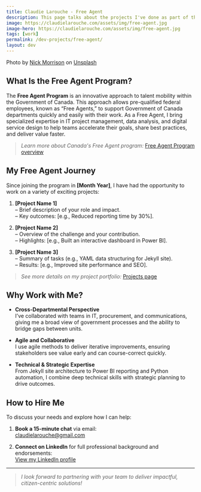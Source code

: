 ```yaml
---
title: Claudie Larouche - Free Agent
description: This page talks about the projects I've done as part of the Free Agent program (Government of Canada) and how to hire me
image: https://claudielarouche.com/assets/img/free-agent.jpg
image-hero: https://claudielarouche.com/assets/img/free-agent.jpg
tags: [work]
permalink: /dev-projects/free-agent/
layout: dev
---
```


Photo by <a href="https://unsplash.com/@nickmorrison?utm_content=creditCopyText&utm_medium=referral&utm_source=unsplash">Nick Morrison</a> on <a href="https://unsplash.com/photos/macbook-pro-near-white-open-book-FHnnjk1Yj7Y?utm_content=creditCopyText&utm_medium=referral&utm_source=unsplash">Unsplash</a>
      

## What Is the Free Agent Program?

The **Free Agent Program** is an innovative approach to talent mobility within the Government of Canada. This approach allows pre-qualified federal employees, known as “Free Agents,” to support Government of Canada departments quickly and easily with their work. As a Free Agent, I bring specialized expertise in IT project management, data analysis, and digital service design to help teams accelerate their goals, share best practices, and deliver value faster.  
> _Learn more about Canada's Free Agent program:_ [Free Agent Program overview][free-agent-link]

## My Free Agent Journey

Since joining the program in **[Month Year]**, I have had the opportunity to work on a variety of exciting projects:

1. **[Project Name 1]**  
   – Brief description of your role and impact.  
   – Key outcomes: [e.g., Reduced reporting time by 30%].

2. **[Project Name 2]**  
   – Overview of the challenge and your contribution.  
   – Highlights: [e.g., Built an interactive dashboard in Power BI].

3. **[Project Name 3]**  
   – Summary of tasks (e.g., YAML data structuring for Jekyll site).  
   – Results: [e.g., Improved site performance and SEO].

> _See more details on my project portfolio:_ [Projects page](/)

## Why Work with Me?

- **Cross-Departmental Perspective**  
  I’ve collaborated with teams in IT, procurement, and communications, giving me a broad view of government processes and the ability to bridge gaps between units.

- **Agile and Collaborative**  
  I use agile methods to deliver iterative improvements, ensuring stakeholders see value early and can course-correct quickly.

- **Technical & Strategic Expertise**  
  From Jekyll site architecture to Power BI reporting and Python automation, I combine deep technical skills with strategic planning to drive outcomes.

## How to Hire Me

To discuss your needs and explore how I can help:

1. **Book a 15-minute chat** via email:  
   [claudielarouche@gmail.com](mailto:claudielarouche@gmail.com)

2. **Connect on LinkedIn** for full professional background and endorsements:  
   [View my LinkedIn profile][linkedin-link]

---

> _I look forward to partnering with your team to deliver impactful, citizen-centric solutions!_

[free-agent-link]: https://www.canada.ca/en/treasury-board-secretariat/topics/staffing/public-service-workforce/free-agents.html
[become-a-free-agent]: https://www.canada.ca/en/treasury-board-secretariat/topics/staffing/public-service-workforce/free-agents/become.html
[hire-a-free-agent]: https://www.canada.ca/en/treasury-board-secretariat/topics/staffing/public-service-workforce/free-agents/hire.html
[linkedin-link]: https://www.linkedin.com/in/claudie-larouche/